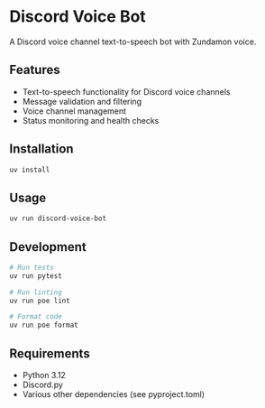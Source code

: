 # Discord Voice Bot

A Discord voice channel text-to-speech bot with Zundamon voice.

## Features

- Text-to-speech functionality for Discord voice channels
- Message validation and filtering
- Voice channel management
- Status monitoring and health checks

## Installation

```bash
uv install
```

## Usage

```bash
uv run discord-voice-bot
```

## Development

```bash
# Run tests
uv run pytest

# Run linting
uv run poe lint

# Format code
uv run poe format
```

## Requirements

- Python 3.12
- Discord.py
- Various other dependencies (see pyproject.toml)
